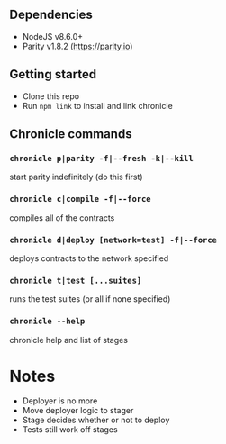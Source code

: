 ## Dependencies
- NodeJS v8.6.0+
- Parity v1.8.2 (https://parity.io)

## Getting started
- Clone this repo
- Run `npm link` to install and link chronicle

## Chronicle commands
### `chronicle p|parity -f|--fresh -k|--kill`
start parity indefinitely (do this first)
### `chronicle c|compile -f|--force`
compiles all of the contracts
### `chronicle d|deploy [network=test] -f|--force`
deploys contracts to the network specified
### `chronicle t|test [...suites]`
runs the test suites (or all if none specified)
### `chronicle --help`
chronicle help and list of stages

# Notes

- Deployer is no more
- Move deployer logic to stager
- Stage decides whether or not to deploy
- Tests still work off stages